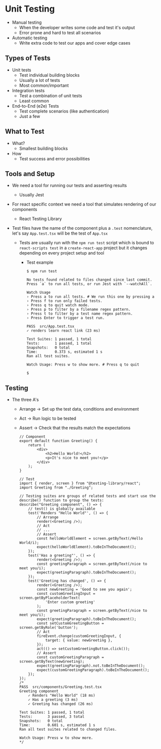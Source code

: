 # Unit Testing

-   Manual testing
    -   When the developer writes some code and test it's output
    -   Error prone and hard to test all scenarios
-   Automatic testing
    -   Write extra code to test our apps and cover edge cases

## Types of Tests

-   Unit tests
    -   Test individual building blocks
    -   Usually a lot of tests
    -   Most common/important
-   Integration tests
    -   Test a combination of unit tests
    -   Least common
-   End-to-End (e2e) Tests
    -   Test complete scenarios (like authentication)
    -   Just a few

## What to Test

-   What?
    -   Smallest building blocks
-   How
    -   Test success and error possibilities

## Tools and Setup

-   We need a tool for running our tests and asserting results
    -   Usually Jest
-   For react specific context we need a tool that simulates rendering of our components
    -   React Testing Library
-   Test files have the name of the component plus a `.test` nomenclature, let's say `App.test.tsx` will be the test of `App.tsx`

    -   Tests are usually run with the `npm run test` script which is bound to `react-scripts test` in a `create-react-app` project but it changes depending on every project setup and tool

        -   Test example

            ```SHELL
            $ npm run test

            No tests found related to files changed since last commit.
            Press `a` to run all tests, or run Jest with `--watchAll`.

            Watch Usage
            › Press a to run all tests. # We run this one by pressing a
            › Press f to run only failed tests.
            › Press q to quit watch mode.
            › Press p to filter by a filename regex pattern.
            › Press t to filter by a test name regex pattern.
            › Press Enter to trigger a test run.

            PASS  src/App.test.tsx
            ✓ renders learn react link (23 ms)

            Test Suites: 1 passed, 1 total
            Tests:       1 passed, 1 total
            Snapshots:   0 total
            Time:        0.373 s, estimated 1 s
            Ran all test suites.

            Watch Usage: Press w to show more. # Press q to quit

            $
            ```

## Testing

-   The three A's

    -   Arrange -> Set up the test data, conditions and environment
    -   Act -> Run logic to be tested
    -   Assert -> Check that the results match the expectations

        ```TSX
        // Component
        export default function Greeting() {
            return (
                <div>
                    <h2>Hello World!</h2>
                    <p>It's nice to meet you!</p>
                </div>
            );
        }
        ```

        ```TSX
        // Test
        import { render, screen } from "@testing-library/react";
        import Greeting from "./Greeting";

        // Testing suites are groups of related tests and start use the describe() function to group the tests:
        describe("Greeting component", () => {
            // test() is globally available
            test('Renders "Hello World"', () => {
                // Arrange
                render(<Greeting />);
                // Act
                // ...
                // Assert
                const helloWorldElement = screen.getByText(/Hello World/i);
                expect(helloWorldElement).toBeInTheDocument();
            });
            test('Has a greeting"', () => {
                render(<Greeting />);
                const greetingParagraph = screen.getByText(/nice to meet you/i);
                expect(greetingParagraph).toBeInTheDocument();
            });
            test('Greeting has changed', () => {
                render(<Greeting />);
                const newGreeting = 'Good to see you again';
                const customGreetingInput = screen.getByPlaceholderText(
                    'Enter custom greeting'
                );
                const greetingParagraph = screen.getByText(/nice to meet you/i);
                expect(greetingParagraph).toBeInTheDocument();
                const setCustomGreetingButton = screen.getByRole('button');
                // Act
                fireEvent.change(customGreetingInput, {
                    target: { value: newGreeting },
                });
                act(() => setCustomGreetingButton.click());
                // Assert
                const customGreetingParagraph = screen.getByText(newGreeting);
                expect(greetingParagraph).not.toBeInTheDocument();
                expect(customGreetingParagraph).toBeInTheDocument();
            });
        });
        /*
        PASS  src/components/Greeting.test.tsx
        Greeting component
            ✓ Renders "Hello World" (18 ms)
            ✓ Has a greeting (3 ms)
            ✓ Greeting has changed (26 ms)

        Test Suites: 1 passed, 1 total
        Tests:       3 passed, 3 total
        Snapshots:   0 total
        Time:        0.601 s, estimated 1 s
        Ran all test suites related to changed files.

        Watch Usage: Press w to show more.
        */
        ```
